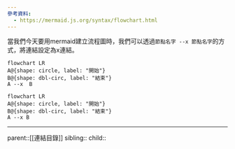 ```yaml
---
參考資料:
  - https://mermaid.js.org/syntax/flowchart.html
---
```

當我們今天要用mermaid建立流程圖時，我們可以透過`節點名字 --x 節點名字`的方式，將連結設定為x連結。
```Mermaid
flowchart LR
A@{shape: circle, label: "開始"}
B@{shape: dbl-circ, label: "結束"}
A --x  B
```
```mermaid
flowchart LR
A@{shape: circle, label: "開始"}
B@{shape: dbl-circ, label: "結束"}
A --x B
```
- - -
parent::[[連結目錄]]
sibling::
child::